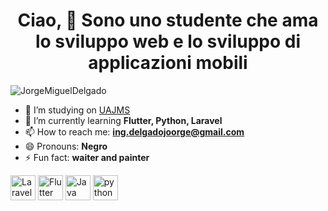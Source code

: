 ### <h1><center><b>Ciao, 👋 Sono uno studente che ama lo sviluppo web e lo sviluppo di applicazioni mobili</b></center></h1>


<p align="left"> <img src="https://komarev.com/ghpvc/?username=JorgeMiguelDelgado" alt="JorgeMiguelDelgado" /> </p>


- 🔭 I’m studying on [UAJMS](http://www.uajms.edu.bo)
- 🌱 I’m currently learning **Flutter, Python, Laravel**
- 📫 How to reach me: **ing.delgadojoorge@gmail.com**
- 😄 Pronouns: **Negro**
- ⚡ Fun fact: **waiter and painter**

<p align="left"><img src="https://www.vectorlogo.zone/logos/laravel/laravel-icon.svg" alt="Laravel" width="40" height="40"/>
  <img src="https://www.vectorlogo.zone/logos/flutterio/flutterio-icon.svg" alt="Flutter" width="40" height="40"/>
  <img src="https://www.vectorlogo.zone/logos/java/java-icon.svg" alt="Java" width="40" height="40"/>
   <img src="https://www.vectorlogo.zone/logos/python/python-icon.svg" alt="python" width="40" height="40"/>
  
  
  

  </p>
